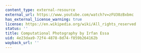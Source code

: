 ```yaml
---
content_type: external-resource
external_url: https://www.youtube.com/watch?v=zFU30zBxbmc
has_external_license_warning: true
license: https://en.wikipedia.org/wiki/All_rights_reserved
status: ''
title: Computational Photography by Irfan Essa
uid: 4e23daa9-72f4-4878-8d74-f859b264162b
wayback_url: ''
---
```

